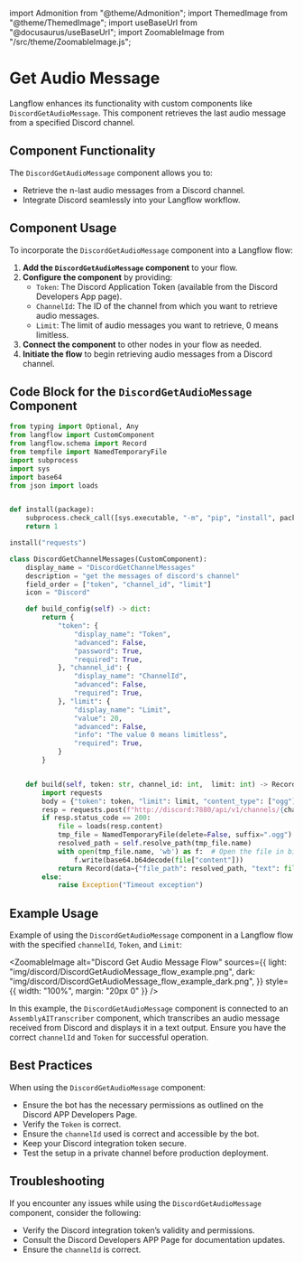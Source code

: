 import Admonition from "@theme/Admonition";
import ThemedImage from "@theme/ThemedImage";
import useBaseUrl from "@docusaurus/useBaseUrl";
import ZoomableImage from "/src/theme/ZoomableImage.js";

# Get Audio Message

Langflow enhances its functionality with custom components like `DiscordGetAudioMessage`. This component retrieves the last audio message from a specified Discord channel.

## Component Functionality

<Admonition type="tip" title="Component Functionality">

The `DiscordGetAudioMessage` component allows you to:

- Retrieve the n-last audio messages from a Discord channel.
- Integrate Discord seamlessly into your Langflow workflow.

</Admonition>

## Component Usage

To incorporate the `DiscordGetAudioMessage` component into a Langflow flow:

1. **Add the `DiscordGetAudioMessage` component** to your flow.
2. **Configure the component** by providing:
   - `Token`: The Discord Application Token (available from the Discord Developers App page).
   - `ChannelId`: The ID of the channel from which you want to retrieve audio messages.
   - `Limit`: The limit of audio messages you want to retrieve, 0 means limitless.
3. **Connect the component** to other nodes in your flow as needed.
4. **Initiate the flow** to begin retrieving audio messages from a Discord channel.

## Code Block for the `DiscordGetAudioMessage` Component

```python
from typing import Optional, Any
from langflow import CustomComponent
from langflow.schema import Record
from tempfile import NamedTemporaryFile
import subprocess
import sys
import base64
from json import loads


def install(package):
    subprocess.check_call([sys.executable, "-m", "pip", "install", package])
    return 1

install("requests")

class DiscordGetChannelMessages(CustomComponent):
    display_name = "DiscordGetChannelMessages"
    description = "get the messages of discord's channel"
    field_order = ["token", "channel_id", "limit"]
    icon = "Discord"

    def build_config(self) -> dict:
        return {
            "token": {
                "display_name": "Token",
                "advanced": False,
                "password": True,
                "required": True,
            }, "channel_id": {
                "display_name": "ChannelId",
                "advanced": False,
                "required": True,
            }, "limit": {
                "display_name": "Limit",
                "value": 20,
                "advanced": False,
                "info": "The value 0 means limitless",
                "required": True,
            }
        }


    def build(self, token: str, channel_id: int,  limit: int) -> Record:
        import requests
        body = {"token": token, "limit": limit, "content_type": ["ogg"]}
        resp = requests.post(f"http://discord:7880/api/v1/channels/{channel_id}/get_messages/last", json=body)
        if resp.status_code == 200:
            file = loads(resp.content)
            tmp_file = NamedTemporaryFile(delete=False, suffix=".ogg")
            resolved_path = self.resolve_path(tmp_file.name)
            with open(tmp_file.name, 'wb') as f:  # Open the file in binary mode
                f.write(base64.b64decode(file["content"]))
            return Record(data={"file_path": resolved_path, "text": file["content"]})
        else:
            raise Exception("Timeout exception")
```

## Example Usage

<Admonition type="info" title="Example Usage">

Example of using the `DiscordGetAudioMessage` component in a Langflow flow with the specified `channelId`, `Token`, and `Limit`:

<ZoomableImage
  alt="Discord Get Audio Message Flow"
  sources={{
    light: "img/discord/DiscordGetAudioMessage_flow_example.png",
    dark: "img/discord/DiscordGetAudioMessage_flow_example_dark.png",
  }}
  style={{ width: "100%", margin: "20px 0" }}
/>

In this example, the `DiscordGetAudioMessage` component is connected to an `AssemblyAITranscriber` component, which transcribes an audio message received from Discord and displays it in a text output. Ensure you have the correct `channelId` and `Token` for successful operation.

</Admonition>

## Best Practices

<Admonition type="tip" title="Best Practices">

When using the `DiscordGetAudioMessage` component:

- Ensure the bot has the necessary permissions as outlined on the Discord APP Developers Page.
- Verify the `Token` is correct.
- Ensure the `channelId` used is correct and accessible by the bot.
- Keep your Discord integration token secure.
- Test the setup in a private channel before production deployment.

</Admonition>

## Troubleshooting

<Admonition type="caution" title="Troubleshooting">

If you encounter any issues while using the `DiscordGetAudioMessage` component, consider the following:

- Verify the Discord integration token’s validity and permissions.
- Consult the Discord Developers APP Page for documentation updates.
- Ensure the `channelId` is correct.

</Admonition>